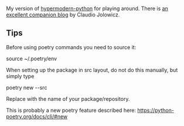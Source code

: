 My version of [hypermodern-python](https://github.com/cjolowicz/hypermodern-python) for playing around. There is [an excellent companion blog](https://cjolowicz.github.io/posts/hypermodern-python-01-setup/) by Claudio Jolowicz.

## Tips
Before using poetry commands you need to source it:

source ~/.poetry/env

When setting up the package in src layout, do not do this manually, but simply type

poetry new --src <package-name>

Replace <package-name> with the name of your package/repository.

This is probably a new poetry feature described here: https://python-poetry.org/docs/cli/#new
